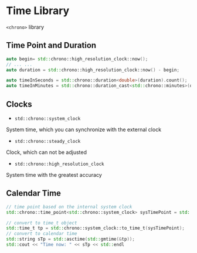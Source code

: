 # Time Library

`<chrono>` library

## Time Point and Duration

```c++
auto begin= std::chrono::high_resolution_clock::now();
// ... ...
auto duration = std::chrono::high_resolution_clock::now() - begin;

auto timeInSeconds = std::chrono::duration<double>(duration).count();
auto timeInMinutes = std::chrono::duration_cast<std::chrono::minutes>(duration).count();
```

## Clocks

+ `std::chrono::system_clock`

System time, which you can synchronize with the external clock

+ `std::chrono::steady_clock`

Clock, which can not be adjusted

+ `std::chrono::high_resolution_clock`

System time with the greatest accuracy

## Calendar Time

```c++
// time point based on the internal system clock
std::chrono::time_point<std::chrono::system_clock> sysTimePoint = std::chrono::system_clock::now();

// convert to time_t object
std::time_t tp = std::chrono::system_clock::to_time_t(sysTimePoint);
// convert to calendar time
std::string sTp = std::asctime(std::gmtime(&tp));
std::cout << "Time now: " << sTp << std::endl
```
